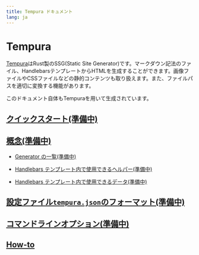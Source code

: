 ```yaml
---
title: Tempura ドキュメント
lang: ja
---
```


# Tempura

[Tempura](https://github.com/yuma140902/tempura)はRust製のSSG(Static Site Generator)です。マークダウン記法のファイル、HandlebarsテンプレートからHTMLを生成することができます。画像ファイルやCSSファイルなどの静的コンテンツも取り扱えます。また、ファイルパスを適切に変換する機能があります。

このドキュメント自体もTempuraを用いて生成されています。

## [クイックスタート(準備中)](quick-start.html)

## [概念(準備中)](concepts.html)

- [Generator の一覧(準備中)](generator-list.html)

- [Handlebars テンプレート内で使用できるヘルパー(準備中)](handlebars-helper-list.html)

- [Handlebars テンプレート内で使用できるデータ(準備中)](handlebars-data-list.html)

## [設定ファイル`tempura.json`のフォーマット(準備中)](tempura-json.html)

## [コマンドラインオプション(準備中)](cli.html)

## [How-to](howto.html)
